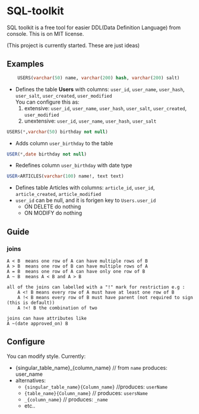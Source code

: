 # SQL-toolkit

SQL toolkit is a free tool for easier DDL(Data Definition Language) from console.
This is on MIT license.

(This project is currently started. These are just ideas) 

## Examples
```sql
	USERS(varchar(50) name, varchar(200) hash, varchar(200) salt) 
```

- Defines the table **Users** with columns: `user_id`, `user_name`, `user_hash`, `user_salt`, `user_created`, `user_modified`  
  You can configure this as:   
  1. extensive: `user_id`, `user_name`, `user_hash`, `user_salt`, `user_created`, `user_modified`  
  2. unextensive: `user_id`, `user_name`, `user_hash`, `user_salt`  

```sql	
USERS(*,varchar(50) birthday not null)
```

- Adds column `user_birthday` to the table

```sql
USER(*,date birthday not null)
```
- Redefines column `user_birthday` with date type 

```sql
USER<ARTICLES(varchar(100) name!, text text)
```
- Defines table Articles with columns: `article_id`, `user_id`, `article_created`, `article_modified`
- `user_id` can be null, and it is forigen key to `Users.user_id`
  -  ON DELETE do nothing
  -  ON MODIFY do nothing

## Guide

### joins 
	
	A < B  means one row of A can have multiple rows of B 
	A > B  means one row of B can have multiple rows of A
	A = B  means one row of A can have only one row of B
	A ~ B  means A < B and A > B 
	
	all of the joins can labelled with a "!" mark for restriction e.g : 
		A <! B means every row of A must have at least one row of B
		A !< B means every row of B must have parent (not required to sign (this is default))
		A !<! B the combination of two

	joins can have attributes like 
	A ~(date approved_on) B
		
	
## Configure

You can modify style. Currently:
- {singular_table_name}_{column_name} // from `name` produces: user_name
- alternatives: 
  - `{singular_table_name}{Column_name}`  //produces: `userName`  
  - `{table_name}{Column_name}` // produces: `usersName`  
  - `_{column_name}` // produces: `_name`
  - etc..  
  
  